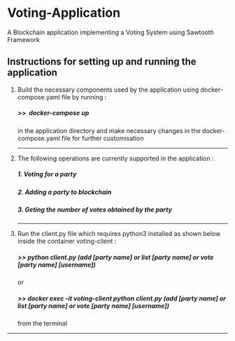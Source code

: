 # Voting-Application
A Blockchain application implementing a Voting System using Sawtooth Framework 



## Instructions for setting up and running the application

1. Build the necessary components used by the application using docker-compose.yaml file by running  : 
   ##### >>&nbsp; docker-compose up
   in the application directory and make necessary changes in the docker-compose.yaml file for further customisation
   <hr>
2. The following operations are currently supported in the application :
    ##### 1. Voting for a party
    ##### 2. Adding a party to blockchain
    ##### 3. Geting the number of votes obtained by the party<br>
    <hr>
    
3. Run the client.py file which requires python3 installed as shown below inside the container voting-client :    
    ##### >>&nbsp;python client.py *(add [party name] or list [party name] or vote [party name] [username])*<br>
    or<br>
    ##### >>&nbsp;docker exec -it voting-client python client.py *(add [party name] or list [party name] or vote [party name] [username])*
    from the terminal
<hr>
